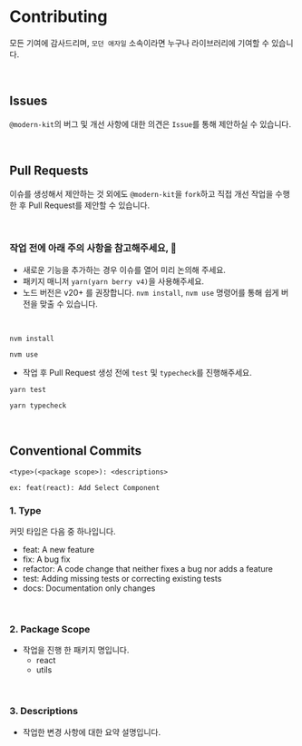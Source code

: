 # Contributing
모든 기여에 감사드리며, `모던 애자일` 소속이라면 누구나 라이브러리에 기여할 수 있습니다.

<br />

## Issues
`@modern-kit`의 버그 및 개선 사항에 대한 의견은 `Issue`를 통해 제안하실 수 있습니다.

<br />

## Pull Requests
이슈를 생성해서 제안하는 것 외에도 `@modern-kit`을 `fork`하고 직접 개선 작업을 수행한 후 Pull Request를 제안할 수 있습니다.

<br />

### 작업 전에 아래 주의 사항을 참고해주세요, 🙏
- 새로운 기능을 추가하는 경우 이슈를 열어 미리 논의해 주세요.
- 패키지 매니저 `yarn(yarn berry v4)`을 사용해주세요.
- 노드 버전은 v20+ 를 권장합니다. `nvm install`, `nvm use` 명령어를 통해 쉽게 버전을 맞출 수 있습니다.

<br />

```shell
nvm install
```
```shell
nvm use
```

- 작업 후 Pull Request 생성 전에 `test` 및 `typecheck`를 진행해주세요. 

```shell
yarn test
```
```shell
yarn typecheck
```

<br />

## Conventional Commits

```
<type>(<package scope>): <descriptions>

ex: feat(react): Add Select Component
```


### 1. Type
커밋 타입은 다음 중 하나입니다.
- feat: A new feature
- fix: A bug fix
- refactor: A code change that neither fixes a bug nor adds a feature
- test: Adding missing tests or correcting existing tests
- docs: Documentation only changes

<br />

### 2. Package Scope
- 작업을 진행 한 패키지 명입니다.
  - react
  - utils

<br />

### 3. Descriptions
- 작업한 변경 사항에 대한 요약 설명입니다.

<br />